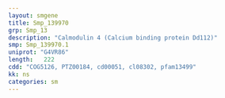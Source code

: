 ```yaml
---
layout: smgene
title: Smp_139970
grp: Smp_13
description: "Calmodulin 4 (Calcium binding protein Dd112)"
smp: Smp_139970.1
uniprot: "G4VR86"
length:   222
cdd: "COG5126, PTZ00184, cd00051, cl08302, pfam13499"
kk: ns
categories: sm
---
```

